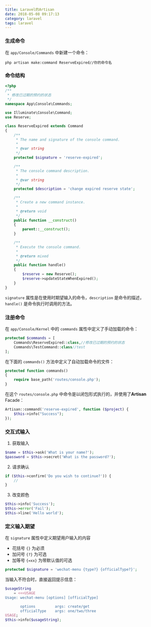 ```yaml
---
title: Laravel的Artisan
date: 2018-05-08 09:17:13
category: laravel
tags: laravel
---
```


### 生成命令
在 `app/Console/Commands` 中新建一个命令：
```
php artisan make:command ReserveExpired//你的命令名
```

### 命令结构
<!-- more -->
```php
<?php
/**
 * 修改已过期的预约的状态
 */
namespace App\Console\Commands;

use Illuminate\Console\Command;
use Reserve;

class ReserveExpired extends Command
{
    /**
     * The name and signature of the console command.
     *
     * @var string
     */
    protected $signature = 'reserve-expired';

    /**
     * The console command description.
     *
     * @var string
     */
    protected $description = 'change expired reserve state';

    /**
     * Create a new command instance.
     *
     * @return void
     */
    public function __construct()
    {
        parent::__construct();
    }

    /**
     * Execute the console command.
     *
     * @return mixed
     */
    public function handle()
    {
        $reserve = new Reserve();
        $reserve->updateStateWhenExpired();
    }
}
```
`signature` 属性是在使用时期望输入的命令，`description` 是命令的描述，`handle()` 是命令执行时调用的方法。

### 注册命令
在 `app/Console/Kernel` 中的 `commands` 属性中定义了手动加载的命令：
```php
protected $commands = [
    Commands\ReserveExpired::class,//修改已过期的预约的状态
    Commands\TestCommand::class//test
];
```
在下面的 `commands()` 方法中定义了自动加载命令的文件：
```php
protected function commands()
{
    require base_path('routes/console.php');
}
```
在这个 `routes/console.php` 中命令是以闭包形式执行的，并使用了**Artisan** Facade：
```php
Artisan::command('reserve-expired', function ($project) {
    $this->info("Success");
});
```

### 交互式输入

1. 获取输入
```php
$name = $this->ask('What is your name?');
$password = $this->secret('What is the password?');
```

2. 请求确认
```php
if ($this->confirm('Do you wish to continue?')) {
    //
}
```

3. 改变颜色
```php
$this->info('Success');
$this->error('Fail');
$this->line('Hello world');
```

### 定义输入期望
在 `signature` 属性中定义期望用户输入的内容

- 花括号 `{}` 为必须
- 加问号 `{?}` 为可选
- 加等号 `{=xx}` 为带默认值的可选

```php
protected $signature = 'wechat-menu {type?} {officialType?}';
```

当输入不符合时，直接返回提示信息：
```php
$usageString
    = <<<USAGE
Usage: wechat-menu [options] [officialType]

       options         args: create/get
       officialType    args: one/two/three
USAGE;
$this->info($usageString);
```